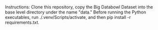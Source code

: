 Instructions:
Clone this repository, copy the Big Databowl Dataset into the base level directory under the name "data." Before running the Python executables, run ./.venv/Scripts/activate, and then pip install -r requirements.txt.
